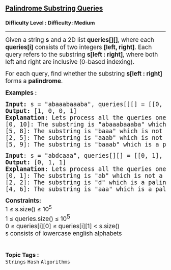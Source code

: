 <h2><a href="https://www.geeksforgeeks.org/problems/palindrome-substring-queries/1">Palindrome Substring Queries</a></h2><h3>Difficulty Level : Difficulty: Medium</h3><hr><div class="problems_problem_content__Xm_eO"><p><span style="font-size: 18.6667px;">Given a string <strong>s</strong> and a 2D list <strong>queries[][]</strong>, where each <strong>queries[i]</strong> consists of two integers <strong>[left, right]</strong>. Each query refers to the substring <strong>s[left : right]</strong>, where both left and right are inclusive (0-based indexing).</span></p>
<p><span style="font-size: 18.6667px;">For each query, find whether the substring <strong>s[left : right]</strong> forms a <strong>palindrome</strong>.</span></p>
<p><span style="font-size: 14pt;"><strong>Examples :</strong></span></p>
<pre><span style="font-size: 14pt;"><strong>Input: </strong>s = "abaaabaaaba", queries[][] = [[0, 10], [5, 8], [2, 5], [5, 9]]
<strong>Output:</strong> [1, 0, 0, 1]
<strong>Explanation</strong>: Lets process all the queries one by one:<br>[0, 10]: The substring is "abaaabaaaba" which is a palindrome.
[5, 8]: The substring is "baaa" which is not a palindrome.
[2, 5]: The substring is "aaab" which is not a palindrome. 
[5, 9]: The substring is "baaab" which is a palindrome.
</span></pre>
<pre><span style="font-size: 14pt;"><strong style="font-size: 14pt;">Input</strong><span style="font-size: 14pt;">: s = "abdcaaa", queries[][] = [[0, 1], [2, 2], [4, 6]]
</span><strong style="font-size: 14pt;">Output:</strong><span style="font-size: 14pt;"> [0, 1, 1]
</span><strong style="font-size: 14pt;">Explanation</strong><span style="font-size: 14pt;">: </span><span style="font-size: 18.6667px;">Lets process all the queries one by one:</span><span style="font-size: 14pt;"><br></span><span style="font-size: 18.6667px;">[0, 1]: The substring is "ab" which is not a palindrome.
[2, 2]: The substring is "d" which is a palindrome.
[4, 6]: The substring is "aaa" which is a palindrome.</span></span></pre>
<p><span style="font-size: 14pt;"><strong>Constraints:</strong><br>1 ≤ s.size() ≤ 10<sup>5<br></sup></span><span style="font-size: 14pt;"><span style="font-size: 14pt;">1 ≤ queries.size() ≤ 10</span><sup style="font-size: 14pt;">5</sup><br><span style="font-size: 14pt;">0 ≤ queries[i][0] ≤ queries[i][1] &lt; s.size()</span><br><span style="font-size: 18.6667px;">s consists of lowercase english alphabets</span></span></p></div><br><p><span style=font-size:18px><strong>Topic Tags : </strong><br><code>Strings</code>&nbsp;<code>Hash</code>&nbsp;<code>Algorithms</code>&nbsp;